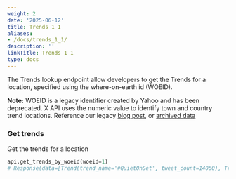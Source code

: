 ```yaml
---
weight: 2
date: '2025-06-12'
title: Trends 1 1
aliases:
- /docs/trends_1_1/
description: ''
linkTitle: Trends 1 1
type: docs
---
```


The Trends lookup endpoint allow developers to get the Trends for a location, specified using the where-on-earth id (WOEID).

**Note:** WOEID is a legacy identifier created by Yahoo and has been deprecated. X API uses the numeric value to identify town and country trend locations. 
Reference our legacy [blog post](https://blog.twitter.com/engineering/en_us/a/2010/woeids-in-twitters-trends.html), or [archived data](https://archive.org/details/geoplanet_data_7.10.0.zip0.)

### Get trends

Get the trends for a location

```python
api.get_trends_by_woeid(woeid=1)
# Response(data=[Trend(trend_name='#QuietOnSet', tweet_count=14060), Trend(trend_name='King Charles', tweet_count=42315), Trend(trend_name='Drake Bell', tweet_count=1234)])
```
